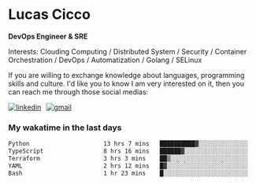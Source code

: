 # Lucas Cicco

**DevOps Engineer & SRE**

Interests: Clouding Computing / Distributed System / Security / Container Orchestration / DevOps / Automatization / Golang / SELinux

If you are willing to exchange knowledge about languages, programming skills and culture. I'd like you to know I am very interested on it, then you can reach me through those social medias:

<div style="display: flex; align-items: center; gap: 10px;">
  <a href="https://www.linkedin.com/in/lucas-vitor-de-cicco" target="_blank">
    <img
      src="https://img.shields.io/badge/-LinkedIn-%230077B5?style=for-the-badge&logo=linkedin&logoColor=white"
      alt="linkedin"
      target="_blank" 
    />
  </a>
  <a href="mailto:lucasvitorx1@gmail.com">
      <img
        src="https://img.shields.io/badge/-Gmail-%23333?style=for-the-badge&logo=gmail&logoColor=white"
        alt="gmail"
        target="_blank"
      />
  </a>
</div>

### My wakatime in the last days

<!--START_SECTION:waka-->

```txt
Python                     13 hrs 7 mins   ██████████▓░░░░░░░░░░░░░░   42.54 %
TypeScript                 8 hrs 16 mins   ██████▓░░░░░░░░░░░░░░░░░░   26.81 %
Terraform                  3 hrs 3 mins    ██▒░░░░░░░░░░░░░░░░░░░░░░   09.92 %
YAML                       2 hrs 12 mins   █▓░░░░░░░░░░░░░░░░░░░░░░░   07.17 %
Bash                       1 hr 23 mins    █░░░░░░░░░░░░░░░░░░░░░░░░   04.49 %
```

<!--END_SECTION:waka-->

